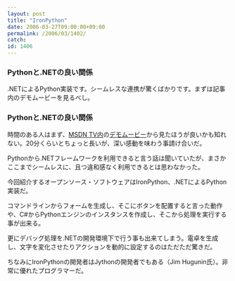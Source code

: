 ```yaml
---
layout: post
title: "IronPython"
date: 2006-03-27T09:00:00+09:00
permalink: /2006/03/1402/
catch: 
id: 1406
---
```

### Pythonと.NETの良い関係
  
.NETによるPython実装です。シームレスな連携が驚くばかりです。まずは記事内のデモムービーを見るべし。  
<!--more-->  

### Pythonと.NETの良い関係
  

時間のある人はまず、[MSDN TV内](http://msdn.microsoft.com/msdntv/episode.aspx?xml=episodes/en/20051110PythonJH/manifest.xml)の[デモムービー](http://msdn.microsoft.com/msdntv/episodes/en/20051110pythonjh/jimhugunin_demo.asx)から見たほうが良いかも知れない。20分くらいとちょっと長いが、深い感動を味わう事請け合いだ。

  

Pythonから.NETフレームワークを利用できると言う話は聞いていたが、まさかここまでシームレスに、且つ違和感なく利用できるとは思わなかった。

  

今回紹介するオープンソース・ソフトウェアはIronPython、.NETによるPython実装だ。

  

コマンドラインからフォームを生成し、そこにボタンを配置すると言った動作や、C#からPythonエンジンのインスタンスを作成し、そこから処理を実行する事が出来る。

  

更にデバッグ処理を.NETの開発環境下で行う事も出来てしまう。電卓を生成し、文字を変化させたりアクションを動的に設定するのはただただ驚きだ。

  

ちなみにIronPythonの開発者はJythonの開発者でもある（Jim Hugunin氏）。非常に優れたプログラマーだ。

